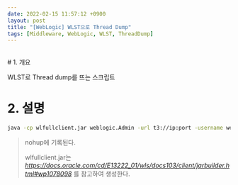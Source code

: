 ```yaml
---
date: 2022-02-15 11:57:12 +0900
layout: post
title: "[WebLogic] WLST으로 Thread Dump"
tags: [Middleware, WebLogic, WLST, ThreadDump]
---
```


<br># 1. 개요

WLST로 Thread dump를 뜨는 스크립트

# 2. 설명

```bash
java -cp wlfullclient.jar weblogic.Admin -url t3://ip:port -username weblogic -password weblogic1 THREAD_DUMP
```

> nohup에 기록된다.
>
> wlfullclient.jar는 _https://docs.oracle.com/cd/E13222_01/wls/docs103/client/jarbuilder.html#wp1078098_ 를 참고하여 생성한다.
